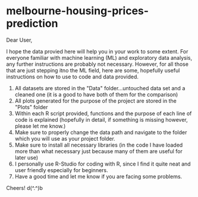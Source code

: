 # melbourne-housing-prices-prediction

Dear User,

I hope the data provied here will help you in your work to some extent.
For everyone familiar with machine learning (ML) and exploratory data analysis, any further 
instructions are probably not necessary. However, for all those that are just stepping itno the ML field,
here are some, hopefully useful instructions on how to use to code and data provided.

1) All datasets are stored in the "Data" folder...untouched data set and a cleaned one (it is a good to have both of them for the comparison)
2) All plots generated for the purpose of the project are stored in the "Plots" folder
3) Within each R script provided, functions and the purpose of each line of code is explained (hopefully in detail, if something is missing however, please let me know.)
4) Make sure to properly change the data path and navigate to the folder which you will use as your project folder.
5) Make sure to install all necessary libraries (in the code I have loaded more than what necessary just because many of them are useful for later use)
6) I personally use R-Studio for coding with R, since I find it quite neat and user friendly especially for beginners.
7) Have a good time and let me know if you are facing some problems.

Cheers! d(^.^)b
